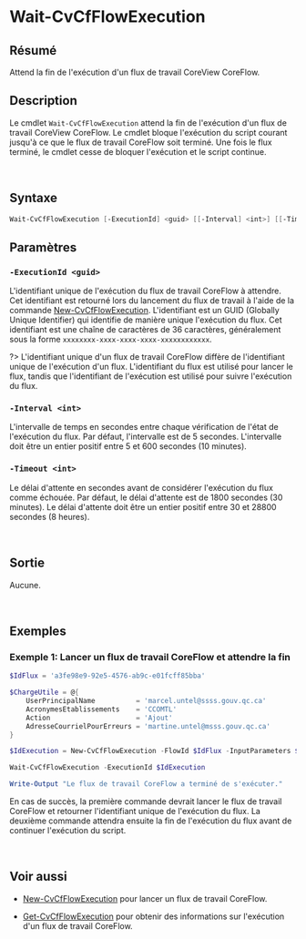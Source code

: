 # Wait-CvCfFlowExecution

## Résumé

Attend la fin de l'exécution d'un flux de travail CoreView CoreFlow.

## Description

Le cmdlet `Wait-CvCfFlowExecution` attend la fin de l'exécution d'un flux de
travail CoreView CoreFlow. Le cmdlet bloque l'exécution du script courant
jusqu'à ce que le flux de travail CoreFlow soit terminé. Une fois le flux
terminé, le cmdlet cesse de bloquer l'exécution et le script continue.

<br>

## Syntaxe

```powershell
Wait-CvCfFlowExecution [-ExecutionId] <guid> [[-Interval] <int>] [[-Timeout] <int>] [<CommonParameters>]
```

## Paramètres

### `-ExecutionId <guid>`

L'identifiant unique de l'exécution du flux de travail CoreFlow à attendre. Cet
identifiant est retourné lors du lancement du flux de travail à l'aide de la
commande [New-CvCfFlowExecution]. L'identifiant est un GUID (Globally Unique
Identifier) qui identifie de manière unique l'exécution du flux. Cet identifiant
est une chaîne de caractères de 36 caractères, généralement sous la forme
`xxxxxxxx-xxxx-xxxx-xxxx-xxxxxxxxxxxx`.

?> L'identifiant unique d'un flux de travail CoreFlow diffère de l'identifiant
   unique de l'exécution d'un flux. L'identifiant du flux est utilisé pour
   lancer le flux, tandis que l'identifiant de l'exécution est utilisé pour
   suivre l'exécution du flux.

### `-Interval <int>`

L'intervalle de temps en secondes entre chaque vérification de l'état de
l'exécution du flux. Par défaut, l'intervalle est de 5 secondes. L'intervalle
doit être un entier positif entre 5 et 600 secondes (10 minutes).

### `-Timeout <int>`

Le délai d'attente en secondes avant de considérer l'exécution du flux comme
échouée. Par défaut, le délai d'attente est de 1800 secondes (30 minutes). Le
délai d'attente doit être un entier positif entre 30 et 28800 secondes (8
heures).

<br>

## Sortie

Aucune.

<br>

## Exemples

### Exemple 1: Lancer un flux de travail CoreFlow et attendre la fin

```powershell
$IdFlux = 'a3fe98e9-92e5-4576-ab9c-e01fcff85bba'

$ChargeUtile = @{
    UserPrincipalName          = 'marcel.untel@ssss.gouv.qc.ca'
    AcronymesEtablissements    = 'CCOMTL'
    Action                     = 'Ajout'
    AdresseCourrielPourErreurs = 'martine.untel@msss.gouv.qc.ca'
}

$IdExecution = New-CvCfFlowExecution -FlowId $IdFlux -InputParameters $ChargeUtile

Wait-CvCfFlowExecution -ExecutionId $IdExecution

Write-Output "Le flux de travail CoreFlow a terminé de s'exécuter."
```

En cas de succès, la première commande devrait lancer le flux de travail
CoreFlow et retourner l'identifiant unique de l'exécution du flux. La deuxième
commande attendra ensuite la fin de l'exécution du flux avant de continuer
l'exécution du script.

<br>

## Voir aussi

- [New-CvCfFlowExecution] pour lancer un flux de travail CoreFlow.

- [Get-CvCfFlowExecution] pour obtenir des informations sur l'exécution d'un
  flux de travail CoreFlow.

[New-CvCfFlowExecution]: fr/cmdlets/New-CvCfFlowExecution.md
[Get-CvCfFlowExecution]: fr/cmdlets/Get-CvCfFlowExecution.md

